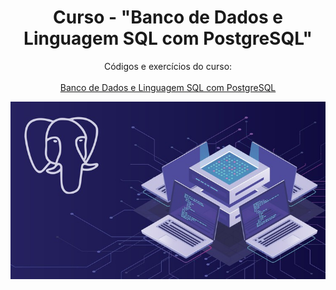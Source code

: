 <div align="center">
  <h1> Curso - "Banco de Dados e Linguagem SQL com PostgreSQL"</h1>
</div>

<p align="center">
 Códigos e exercícios do curso: <br/> <br/><a href="https://www.udemy.com/course/banco-de-dados-sql-postgresql/">Banco de Dados e Linguagem SQL com PostgreSQL</a>
</p>

<p align="center">
 <img alt="Image" title="Image-course" src="./github/course-logo.jpg"/>
</p>
